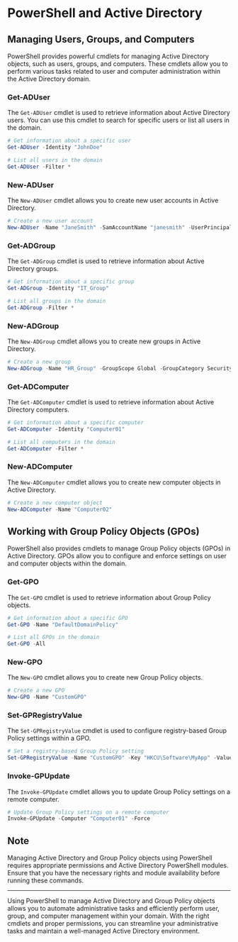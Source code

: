 # PowerShell and Active Directory

## Managing Users, Groups, and Computers

PowerShell provides powerful cmdlets for managing Active Directory objects, such as users, groups, and computers. These cmdlets allow you to perform various tasks related to user and computer administration within the Active Directory domain.

### Get-ADUser

The `Get-ADUser` cmdlet is used to retrieve information about Active Directory users. You can use this cmdlet to search for specific users or list all users in the domain.

```powershell
# Get information about a specific user
Get-ADUser -Identity "JohnDoe"

# List all users in the domain
Get-ADUser -Filter *
```

### New-ADUser

The `New-ADUser` cmdlet allows you to create new user accounts in Active Directory.

```powershell
# Create a new user account
New-ADUser -Name "JaneSmith" -SamAccountName "janesmith" -UserPrincipalName "janesmith@domain.com" -Enabled $true -AccountPassword (ConvertTo-SecureString "P@ssw0rd!" -AsPlainText -Force)
```

### Get-ADGroup

The `Get-ADGroup` cmdlet is used to retrieve information about Active Directory groups.

```powershell
# Get information about a specific group
Get-ADGroup -Identity "IT_Group"

# List all groups in the domain
Get-ADGroup -Filter *
```

### New-ADGroup

The `New-ADGroup` cmdlet allows you to create new groups in Active Directory.

```powershell
# Create a new group
New-ADGroup -Name "HR_Group" -GroupScope Global -GroupCategory Security
```

### Get-ADComputer

The `Get-ADComputer` cmdlet is used to retrieve information about Active Directory computers.

```powershell
# Get information about a specific computer
Get-ADComputer -Identity "Computer01"

# List all computers in the domain
Get-ADComputer -Filter *
```

### New-ADComputer

The `New-ADComputer` cmdlet allows you to create new computer objects in Active Directory.

```powershell
# Create a new computer object
New-ADComputer -Name "Computer02"
```

## Working with Group Policy Objects (GPOs)

PowerShell also provides cmdlets to manage Group Policy objects (GPOs) in Active Directory. GPOs allow you to configure and enforce settings on user and computer objects within the domain.

### Get-GPO

The `Get-GPO` cmdlet is used to retrieve information about Group Policy objects.

```powershell
# Get information about a specific GPO
Get-GPO -Name "DefaultDomainPolicy"

# List all GPOs in the domain
Get-GPO -All
```

### New-GPO

The `New-GPO` cmdlet allows you to create new Group Policy objects.

```powershell
# Create a new GPO
New-GPO -Name "CustomGPO"
```

### Set-GPRegistryValue

The `Set-GPRegistryValue` cmdlet is used to configure registry-based Group Policy settings within a GPO.

```powershell
# Set a registry-based Group Policy setting
Set-GPRegistryValue -Name "CustomGPO" -Key "HKCU\Software\MyApp" -ValueName "SettingName" -Type String -Value "SettingValue"
```

### Invoke-GPUpdate

The `Invoke-GPUpdate` cmdlet allows you to update Group Policy settings on a remote computer.

```powershell
# Update Group Policy settings on a remote computer
Invoke-GPUpdate -Computer "Computer01" -Force
```

## Note

Managing Active Directory and Group Policy objects using PowerShell requires appropriate permissions and Active Directory PowerShell modules. Ensure that you have the necessary rights and module availability before running these commands.

---

Using PowerShell to manage Active Directory and Group Policy objects allows you to automate administrative tasks and efficiently perform user, group, and computer management within your domain. With the right cmdlets and proper permissions, you can streamline your administrative tasks and maintain a well-managed Active Directory environment.
